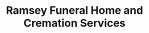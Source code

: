 ---
title: "Ramsey Funeral Home and Cremation Services"
url: /georgetown/ramsey-funeral-home-and-cremation-services/
shop: funeral directors
---